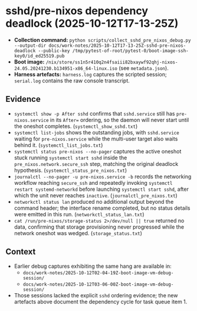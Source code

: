 # sshd/pre-nixos dependency deadlock (2025-10-12T17-13-25Z)

- **Collection command:** `python scripts/collect_sshd_pre_nixos_debug.py --output-dir docs/work-notes/2025-10-12T17-13-25Z-sshd-pre-nixos-deadlock --public-key /tmp/pytest-of-root/pytest-0/boot-image-ssh-key0/id_ed25519.pub`
- **Boot image:** `/nix/store/ss1n5r410q2n4fsaiii82bxaywf92qhj-nixos-24.05.20241230.b134951-x86_64-linux.iso` (see `metadata.json`).
- **Harness artefacts:** `harness.log` captures the scripted session; `serial.log` contains the raw console transcript.

## Evidence

- `systemctl show -p After sshd` confirms that `sshd.service` still has `pre-nixos.service` in its `After=` ordering, so the daemon will never start until the oneshot completes. (`systemctl_show_sshd.txt`)
- `systemctl list-jobs` shows the outstanding jobs, with `sshd.service` waiting for `pre-nixos.service` while the multi-user target also waits behind it. (`systemctl_list_jobs.txt`)
- `systemctl status pre-nixos --no-pager` captures the active oneshot stuck running `systemctl start sshd` inside the `pre_nixos.network.secure_ssh` step, matching the original deadlock hypothesis. (`systemctl_status_pre_nixos.txt`)
- `journalctl --no-pager -u pre-nixos.service -b` records the networking workflow reaching `secure_ssh` and repeatedly invoking `systemctl restart systemd-networkd` before launching `systemctl start sshd`, after which the unit never reaches `inactive`. (`journalctl_pre_nixos.txt`)
- `networkctl status lan` produced no additional output beyond the command header; the interface rename completed, but no status details were emitted in this run. (`networkctl_status_lan.txt`)
- `cat /run/pre-nixos/storage-status 2>/dev/null || true` returned no data, confirming that storage provisioning never progressed while the network oneshot was wedged. (`storage_status.txt`)

## Context

- Earlier debug captures exhibiting the same hang are available in:
  - `docs/work-notes/2025-10-12T02-04-19Z-boot-image-vm-debug-session/`
  - `docs/work-notes/2025-10-12T03-06-00Z-boot-image-vm-debug-session/`
- Those sessions lacked the explicit `sshd` ordering evidence; the new artefacts above document the dependency cycle for task queue item 1.
